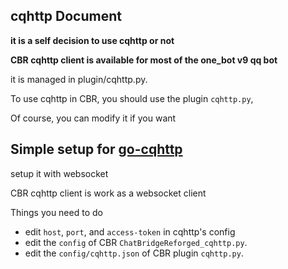 cqhttp Document
---

**it is a self decision to use cqhttp or not**

**CBR cqhttp client is available for most of the one_bot v9 qq bot**

it is managed in plugin/cqhttp.py.

To use cqhttp in CBR, you should use the plugin `cqhttp.py`, 

Of course, you can modify it if you want

## Simple setup for [go-cqhttp](https://github.com/Mrs4s/go-cqhttp)

setup it with websocket

CBR cqhttp client is work as a websocket client

Things you need to do
- edit `host`, `port`, and `access-token` in cqhttp's config
- edit the `config` of CBR `ChatBridgeReforged_cqhttp.py`.
- edit the `config/cqhttp.json` of CBR plugin `cqhttp.py`.